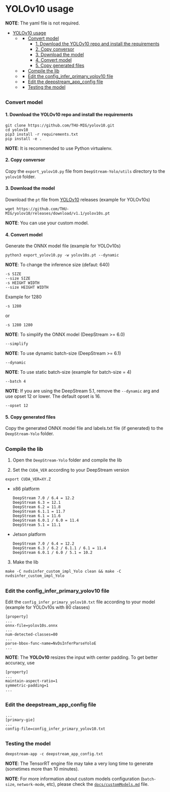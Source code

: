 # YOLOv10 usage

**NOTE**: The yaml file is not required.

- [YOLOv10 usage](#yolov10-usage)
  - [](#)
    - [Convert model](#convert-model)
      - [1. Download the YOLOv10 repo and install the requirements](#1-download-the-yolov10-repo-and-install-the-requirements)
      - [2. Copy conversor](#2-copy-conversor)
      - [3. Download the model](#3-download-the-model)
      - [4. Convert model](#4-convert-model)
      - [5. Copy generated files](#5-copy-generated-files)
  - [](#-1)
    - [Compile the lib](#compile-the-lib)
  - [](#-2)
    - [Edit the config\_infer\_primary\_yolov10 file](#edit-the-config_infer_primary_yolov10-file)
  - [](#-3)
    - [Edit the deepstream\_app\_config file](#edit-the-deepstream_app_config-file)
  - [](#-4)
    - [Testing the model](#testing-the-model)

##

### Convert model

#### 1. Download the YOLOv10 repo and install the requirements

```
git clone https://github.com/THU-MIG/yolov10.git
cd yolov10
pip3 install -r requirements.txt
pip install -e .
```

**NOTE**: It is recommended to use Python virtualenv.

#### 2. Copy conversor

Copy the `export_yolov10.py` file from `DeepStream-Yolo/utils` directory to the `yolov10` folder.

#### 3. Download the model

Download the `pt` file from [YOLOv10](https://github.com/THU-MIG/yolov10/releases) releases (example for YOLOv10s)

```
wget https://github.com/THU-MIG/yolov10/releases/download/v1.1/yolov10s.pt
```

**NOTE**: You can use your custom model.

#### 4. Convert model

Generate the ONNX model file (example for YOLOv10s)

```
python3 export_yolov10.py -w yolov10s.pt --dynamic
```

**NOTE**: To change the inference size (defaut: 640)

```
-s SIZE
--size SIZE
-s HEIGHT WIDTH
--size HEIGHT WIDTH
```

Example for 1280

```
-s 1280
```

or

```
-s 1280 1280
```

**NOTE**: To simplify the ONNX model (DeepStream >= 6.0)

```
--simplify
```

**NOTE**: To use dynamic batch-size (DeepStream >= 6.1)

```
--dynamic
```

**NOTE**: To use static batch-size (example for batch-size = 4)

```
--batch 4
```

**NOTE**: If you are using the DeepStream 5.1, remove the `--dynamic` arg and use opset 12 or lower. The default opset is 16.

```
--opset 12
```

#### 5. Copy generated files

Copy the generated ONNX model file and labels.txt file (if generated) to the `DeepStream-Yolo` folder.

##

### Compile the lib

1. Open the `DeepStream-Yolo` folder and compile the lib

2. Set the `CUDA_VER` according to your DeepStream version

```
export CUDA_VER=XY.Z
```

* x86 platform

  ```
  DeepStream 7.0 / 6.4 = 12.2
  DeepStream 6.3 = 12.1
  DeepStream 6.2 = 11.8
  DeepStream 6.1.1 = 11.7
  DeepStream 6.1 = 11.6
  DeepStream 6.0.1 / 6.0 = 11.4
  DeepStream 5.1 = 11.1
  ```

* Jetson platform

  ```
  DeepStream 7.0 / 6.4 = 12.2
  DeepStream 6.3 / 6.2 / 6.1.1 / 6.1 = 11.4
  DeepStream 6.0.1 / 6.0 / 5.1 = 10.2
  ```

3. Make the lib

```
make -C nvdsinfer_custom_impl_Yolo clean && make -C nvdsinfer_custom_impl_Yolo
```

##

### Edit the config_infer_primary_yolov10 file

Edit the `config_infer_primary_yolov10.txt` file according to your model (example for YOLOv10s with 80 classes)

```
[property]
...
onnx-file=yolov10s.onnx
...
num-detected-classes=80
...
parse-bbox-func-name=NvDsInferParseYoloE
...
```

**NOTE**: The **YOLOv10** resizes the input with center padding. To get better accuracy, use

```
[property]
...
maintain-aspect-ratio=1
symmetric-padding=1
...
```

##

### Edit the deepstream_app_config file

```
...
[primary-gie]
...
config-file=config_infer_primary_yolov10.txt
```

##

### Testing the model

```
deepstream-app -c deepstream_app_config.txt
```

**NOTE**: The TensorRT engine file may take a very long time to generate (sometimes more than 10 minutes).

**NOTE**: For more information about custom models configuration (`batch-size`, `network-mode`, etc), please check the [`docs/customModels.md`](customModels.md) file.

